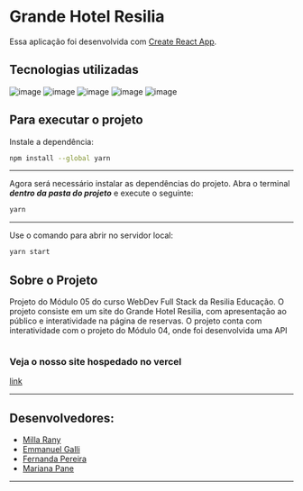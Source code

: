 # Grande Hotel Resilia
Essa aplicação foi desenvolvida com [Create React App](https://github.com/facebook/create-react-app).

## Tecnologias utilizadas
![image](https://img.shields.io/badge/React-20232A?style=for-the-badge&logo=react&logoColor=61DAFB) ![image](https://img.shields.io/badge/CSS3-1572B6?style=for-the-badge&logo=css3&logoColor=white)  ![image](https://img.shields.io/badge/GIT-E44C30?style=for-the-badge&logo=git&logoColor=white)  ![image](https://img.shields.io/badge/GitHub-100000?style=for-the-badge&logo=github&logoColor=white)  ![image](https://img.shields.io/badge/Heroku-430098?style=for-the-badge&logo=heroku&logoColor=white) 
## Para executar o projeto
Instale a dependência:
```bash
npm install --global yarn
```
***
Agora será necessário instalar as dependências do projeto. Abra o terminal **_dentro da pasta do projeto_** e execute o seguinte:
```bash
yarn
```
***
Use o comando para abrir no servidor local:
 ```bash
 yarn start
 ```

 ## Sobre o Projeto
 <p> Projeto do Módulo 05 do curso WebDev Full Stack da Resilia Educação. O projeto consiste em um site do Grande Hotel Resilia, com apresentação ao público e interatividade na página de reservas. O projeto conta com interatividade com o projeto do Módulo 04, onde foi desenvolvida uma API </p>

 <img src="src/assets/img/homePrint.jpg" width="" alt=""> 
  </div>

 ### Veja o nosso site hospedado no vercel
 [link](https://hotelresiliapalace.vercel.app/)

 ***

 ## Desenvolvedores:

 - <a href = "https://www.linkedin.com/in/milla-rany-aguiar-102244228/"> Milla Rany </a>
 - <a href = "https://www.linkedin.com/in/emmanuelgallibr/"> Emmanuel Galli </a>
 - <a href = "https://www.linkedin.com/in/fernandapereiradasilva/"> Fernanda Pereira </a>
 - <a href = "https://www.linkedin.com/in/marianapane/"> Mariana Pane </a>
 ***

